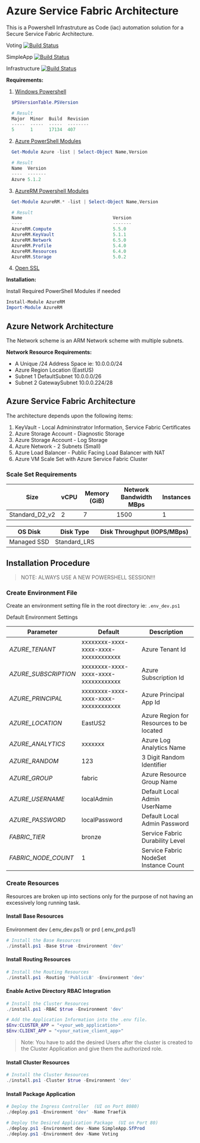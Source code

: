 # Azure Service Fabric Architecture

This is a Powershell Infrastruture as Code (iac) automation solution for a Secure Service Fabric Architecture.

Voting  [![Build Status](https://cloudcodeit.visualstudio.com/DemoStuff/_apis/build/status/azure-fabric-arch-voting)](https://cloudcodeit.visualstudio.com/DemoStuff/_build/latest?definitionId=31)

SimpleApp [![Build Status](https://cloudcodeit.visualstudio.com/DemoStuff/_apis/build/status/azure-fabric-arch-simpleapp)](https://cloudcodeit.visualstudio.com/DemoStuff/_build/latest?definitionId=32)

Infrastructure [![Build Status](https://cloudcodeit.visualstudio.com/DemoStuff/_apis/build/status/azure-fabric-arch-iac)](https://cloudcodeit.visualstudio.com/DemoStuff/_build/latest?definitionId=33)

__Requirements:__

1. [Windows Powershell](https://docs.microsoft.com/en-us/powershell/scripting/setup/installing-windows-powershell?view=powershell-5.1)

```powershell
  $PSVersionTable.PSVersion

  # Result
  Major  Minor  Build  Revision
  -----  -----  -----  --------
  5      1      17134  407
```

2. [Azure PowerShell Modules](https://www.powershellgallery.com/packages/Azure/5.1.1)

```powershell
  Get-Module Azure -list | Select-Object Name,Version

  # Result
  Name  Version
  ----  -------
  Azure 5.1.2
```

3. [AzureRM Powershell Modules](https://www.powershellgallery.com/packages/AzureRM/5.1.1)

```powershell
  Get-Module AzureRM.* -list | Select-Object Name,Version

  # Result
  Name                                  Version
  ----                                  -------
  AzureRM.Compute                       5.5.0
  AzureRM.KeyVault                      5.1.1
  AzureRM.Network                       6.5.0
  AzureRM.Profile                       5.4.0
  AzureRM.Resources                     6.4.0
  AzureRM.Storage                       5.0.2
```

4. [Open SSL](https://slproweb.com/products/Win32OpenSSL.html)

__Installation:__

Install Required PowerShell Modules if needed

```powershell
Install-Module AzureRM
Import-Module AzureRM
```

## Azure Network Architecture

The Network scheme is an ARM Network scheme with multiple subnets.

__Network Resource Requirements:__

- A Unique /24 Address Space  ie: 10.0.0.0/24
- Azure Region Location (EastUS)
- Subnet 1 DefaultSubnet 10.0.0.0/26
- Subnet 2 GatewaySubnet 10.0.0.224/28

## Azure Service Fabric Architecture

The architecture depends upon the following items:

1. KeyVault - Local Admininstrator Information, Service Fabric Certificates
1. Azure Storage Account - Diagnostic Storage
1. Azure Storage Account - Log Storage
1. Azure Network - 2 Subnets (Small)
1. Azure Load Balancer - Public Facing Load Balancer with NAT
1. Azure VM Scale Set with Azure Service Fabric Cluster


### Scale Set Requirements

| Size           | vCPU | Memory (GiB) | Network Bandwidth MBps | Instances |
| -------------- | ---- | ------------ | ---------------------- | --------- |
| Standard_D2_v2 | 2    | 7            | 1500                   | 1         |

| OS Disk     | Disk Type    | Disk Throughput (IOPS/MBps) |
| ----------- | ------------ | --------------------------- |
| Managed SSD | Standard_LRS |                             |

## Installation Procedure

>NOTE: ALWAYS USE A NEW POWERSHELL SESSION!!!

### Create Environment File

Create an environment setting file in the root directory ie: `.env_dev.ps1`

Default Environment Settings

| Parameter            | Default                              | Description                              |
| -------------------- | ------------------------------------ | ---------------------------------------- |
| _AZURE_TENANT_       | xxxxxxxx-xxxx-xxxx-xxxx-xxxxxxxxxxxx | Azure Tenant Id                          |
| _AZURE_SUBSCRIPTION_ | xxxxxxxx-xxxx-xxxx-xxxx-xxxxxxxxxxxx | Azure Subscription Id                    |
| _AZURE_PRINCIPAL_    | xxxxxxxx-xxxx-xxxx-xxxx-xxxxxxxxxxxx | Azure Principal App Id                   |
| _AZURE_LOCATION_     | EastUS2                              | Azure Region for Resources to be located |
| _AZURE_ANALYTICS_    | xxxxxxx                              | Azure Log Analytics Name                 |
| _AZURE_RANDOM_       | 123                                  | 3 Digit Random Identifier                |
| _AZURE_GROUP_        | fabric                               | Azure Resource Group Name                |
| _AZURE_USERNAME_     | localAdmin                           | Default Local Admin UserName             |
| _AZURE_PASSWORD_     | localPassword                        | Default Local Admin Password             |
| _FABRIC_TIER_        | bronze                               | Service Fabric Durability Level          |
| _FABRIC_NODE_COUNT_  | 1                                    | Service Fabric NodeSet Instance Count    |

### Create Resources
Resources are broken up into sections only for the purpose of not having an excessively long running task.

#### Install Base Resources
Environment dev (.env_dev.ps1) or prd (.env_prd.ps1)

```powershell
# Install the Base Resources
./install.ps1 -Base $true -Environment 'dev'
```

#### Install Routing Resources
```powershell
# Install the Routing Resources
./install.ps1 -Routing 'PublicLB' -Environment 'dev'
```

#### Enable Active Directory RBAC Integration

```powershell
# Install the Cluster Resources
./install.ps1 -RBAC $true -Environment 'dev'

# Add the Application Information into the .env file.
$Env:CLUSTER_APP = "<your_web_application>"
$Env:CLIENT_APP = "<your_native_client_app>"
```
> Note: You have to add the desired Users after the cluster is created to the Cluster Application and give them the authorized role.

#### Install Cluster Resources

```powershell
# Install the Cluster Resources
./install.ps1 -Cluster $true -Environment 'dev'
```

#### Install Package Application

```powershell
# Deploy the Ingress Controller  (UI on Port 8080)
./deploy.ps1 -Environment 'dev' -Name Traefik

# Deploy the Desired Application Package  (UI on Port 80)
./deploy.ps1 -Environment dev -Name SimpleApp.SfProd
./deploy.ps1 -Environment dev -Name Voting

```
